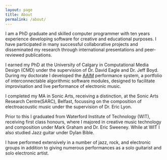 ```yaml
---
layout: page
title: About
permalink: /about/
---
```


<!-- This is the base Jekyll theme. You can find out more info about customizing your Jekyll theme, as well as basic Jekyll usage documentation at [jekyllrb.com](https://jekyllrb.com/)

You can find the source code for Minima at GitHub:
[jekyll][jekyll-organization] /
[minima](https://github.com/jekyll/minima)

You can find the source code for Jekyll at GitHub:
[jekyll][jekyll-organization] /
[jekyll](https://github.com/jekyll/jekyll)


[jekyll-organization]: https://github.com/jekyll
 -->
 
I am a PhD graduate and skilled computer programmer with ten years experience developing software for creative and educational purposes. I have participated in many successful collaborative projects and disseminated my research through international presentations and peer-reviewed publications. 
 
I earned my PhD at the University of Calgary in Computational Media Design (CMD) under the supervision of Dr.  David Eagle and Dr. Jeff Boyd. During my doctorate I developed the [AAIM](/AAIM/) performance system, a portfolio of interconnectable algorithmic software modules, designed to facilitate improvisation and live performance of electronic music.  
 
I completed my MA in Sonic Arts, receiving a distinction, at the Sonic Arts Research Centre(SARC), Belfast, focussing on the composition of electroacoustic music under the supervision of Dr. Eric Lyon. 
 
Prior to this I graduated from Waterford Institute of Technology (WIT), receiving first class honours, where I majored in creative music technology and composition under Mark Graham and Dr. Eric Sweeney. While at WIT I also studied Jazz guitar under Dylan Bible.

I have performed extensively in a number of jazz, rock, and electronic groups in addition to giving numerous performances as a solo guitarist and solo electronic artist.
 
